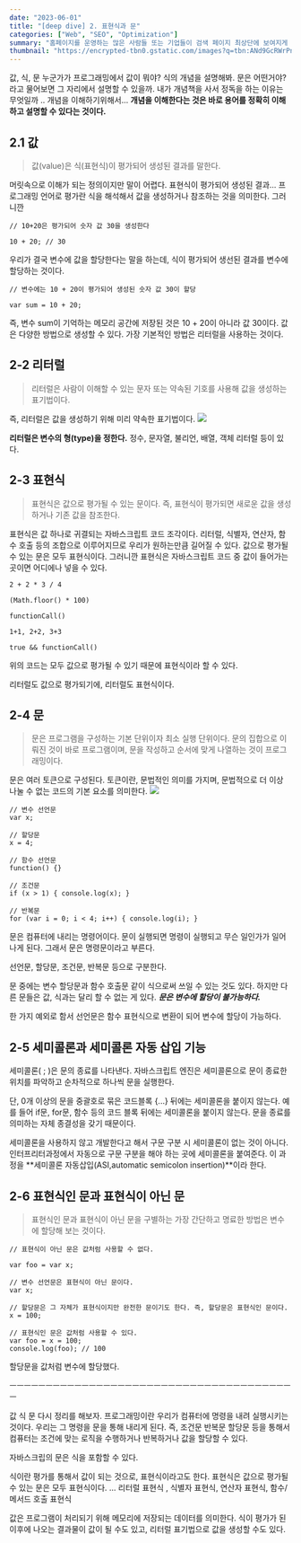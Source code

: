 ```yaml
---
date: "2023-06-01"
title: "[deep dive] 2. 표현식과 문"
categories: ["Web", "SEO", "Optimization"]
summary: "홈페이지를 운영하는 많은 사람들 또는 기업들이 검색 페이지 최상단에 보여지게 하기 위해 어떤 최적화 작업을 하는지 알아보자."
thumbnail: "https://encrypted-tbn0.gstatic.com/images?q=tbn:ANd9GcRWrPnFEtwRQJU-mbXkzdw9x4efqbnZ0vkmFA&usqp=CAU"
---
```


값, 식, 문
누군가가 프로그래밍에서 값이 뭐야? 식의 개념을 설명해봐. 문은 어떤거야? 라고 물어보면 그 자리에서 설명할 수 있을까.
내가 개념책을 사서 정독을 하는 이유는 무엇일까 .. 개념을 이해하기위해서...
**개념을 이해한다는 것은 바로 용어를 정확히 이해하고 설명할 수 있다는 것이다.**

## 2.1 값

> 값(value)은 식(표현식)이 평가되어 생성된 결과를 말한다.

머릿속으로 이해가 되는 정의이지만 말이 어렵다. 표현식이 평가되어 생성된 결과...
프로그래밍 언어로 평가란 식을 해석해서 값을 생성하거나 참조하는 것을 의미한다.
그러니깐

```
// 10+20은 평가되어 숫자 값 30을 생성한다

10 + 20; // 30
```

우리가 결국 변수에 값을 할당한다는 말을 하는데, 식이 평가되어 생선된 결과를 변수에 할당하는 것이다.

```
// 변수에는 10 + 20이 평가되어 생성된 숫자 값 30이 할당

var sum = 10 + 20;
```

즉, 변수 sum이 기억하는 메모리 공간에 저장된 것은 10 + 20이 아니라 값 30이다.
값은 다양한 방법으로 생성할 수 있다. 가장 기본적인 방법은 리터럴을 사용하는 것이다.

## 2-2 리터럴

> 리터럴은 사람이 이해할 수 있는 문자 또는 약속된 기호를 사용해 값을 생성하는 표기법이다.

즉, 리터럴은 값을 생성하기 위해 미리 약속한 표기법이다.
![](https://velog.velcdn.com/images/jutrong/post/2534aeaf-efcb-4104-915d-f5858f8783ef/image.png)

**리터럴은 변수의 형(type)을 정한다.**
정수, 문자열, 불리언, 배열, 객체 리터럴 등이 있다.

## 2-3 표현식

> 표현식은 값으로 평가될 수 있는 문이다.
> 즉, 표현식이 평가되면 새로운 값을 생성하거나 기존 값을 참조한다.

표현식은 값 하나로 귀결되는 자바스크립트 코드 조각이다. 리터럴, 식별자, 연산자, 함수 호출 등의 조합으로 이루어지므로 우리가 원하는만큼 길어질 수 있다.
값으로 평가될 수 있는 문은 모두 표현식이다.
그러니깐 표현식은 자바스크립트 코드 중 값이 들어가는 곳이면 어디에나 넣을 수 있다.

```
2 + 2 * 3 / 4

(Math.floor() * 100)

functionCall()

1+1, 2+2, 3+3

true && functionCall()

```

위의 코드는 모두 값으로 평가될 수 있기 때문에 표현식이라 할 수 있다.

리터럴도 값으로 평가되기에, 리터럴도 표현식이다.

## 2-4 문

> 문은 프로그램을 구성하는 기본 단위이자 최소 실행 단위이다.
> 문의 집합으로 이뤄진 것이 바로 프로그램이며, 문을 작성하고 순서에 맞게 나열하는 것이 프로그래밍이다.

문은 여러 토큰으로 구성된다.
토큰이란, 문법적인 의미를 가지며, 문법적으로 더 이상 나눌 수 없는 코드의 기본 요소를 의미한다.
![](https://velog.velcdn.com/images/jutrong/post/1eba766f-02ca-4b5b-b256-89b57fadcd48/image.png)

```
// 변수 선언문
var x;

// 할당문
x = 4;

// 함수 선언문
function() {}

// 조건문
if (x > 1) { console.log(x); }

// 반복문
for (var i = 0; i < 4; i++) { console.log(i); }
```

문은 컴퓨터에 내리는 명령어이다. 문이 실행되면 명령이 실행되고 무슨 일인가가 일어나게 된다. 그래서 문은 명령문이라고 부른다.

선언문, 할당문, 조건문, 반복문 등으로 구분한다.

문 중에는 변수 할당문과 함수 호출문 같이 식으로써 쓰일 수 있는 것도 있다.
하지만 다른 문들은 값, 식과는 달리 할 수 없는 게 있다.
_**문은 변수에 할당이 불가능하다.**_

한 가지 예외로 함서 선언문은 함수 표현식으로 변환이 되어 변수에 할당이 가능하다.

## 2-5 세미콜론과 세미콜론 자동 삽입 기능

세미콜론( ; )은 문의 종료를 나타낸다.
자바스크립트 엔진은 세미콜론으로 문이 종료한 위치를 파악하고 순차적으로 하나씩 문을 실행한다.

단, 0개 이상의 문을 중괄호로 묶은 코드블록 {...} 뒤에는 세미콜론을 붙이지 않는다.
예를 들어 if문, for문, 함수 등의 코드 블록 뒤에는 세미콜론을 붙이지 않는다. 문을 종료를 의미하는 자체 종결성을 갖기 때문이다.

세미콜론을 사용하지 않고 개발한다고 해서 구문 구분 시 세미콜론이 없는 것이 아니다. 인터프리터과정에서 자동으로 구문 구분을 해야 하는 곳에 세미콜론을 붙여준다. 이 과정을 **세미콜론 자동삽입(ASI,automatic semicolon insertion)**이라 한다.

## 2-6 표현식인 문과 표현식이 아닌 문

> 표현식인 문과 표현식이 아닌 문을 구별하는 가장 간단하고 명료한 방법은 변수에 할당해 보는 것이다.

```
// 표현식이 아닌 문은 값처럼 사용할 수 없다.

var foo = var x;
```

```
// 변수 선언문은 표현식이 아닌 문이다.
var x;

// 할당문은 그 자체가 표현식이지만 완전한 문이기도 한다. 즉, 할당문은 표현식인 문이다.
x = 100;
```

```
// 표현식인 문은 값처럼 사용할 수 있다.
var foo = x = 100;
console.log(foo); // 100
```

할당문을 값처럼 변수에 할당했다.

ㅡㅡㅡㅡㅡㅡㅡㅡㅡㅡㅡㅡㅡㅡㅡㅡㅡㅡㅡㅡㅡㅡㅡㅡㅡㅡㅡㅡㅡㅡㅡㅡㅡㅡㅡㅡㅡㅡㅡㅡ

값 식 문
다시 정리를 해보자.
프로그래밍이란 우리가 컴퓨터에 명령을 내려 실행시키는 것이다.
우리는 그 명령을 문을 통해 내리게 된다.
즉, 조건문 반복문 할당문 등을 통해서 컴퓨터는 조건에 맞는 로직을 수행하거나 반복하거나 값을 할당할 수 있다.

자바스크립의 문은 식을 포함할 수 있다.

식이란 평가를 통해서 값이 되는 것으로, 표현식이라고도 한다.
표현식은 값으로 평가될 수 있는 문은 모두 표현식이다.
... 리터럴 표현식 , 식별자 표현식, 연산자 표현식, 함수/메서드 호출 표현식

값은 프로그램이 처리되기 위해 메모리에 저장되는 데이터를 의미한다.
식이 평가가 된 이후에 나오는 결과물이 값이 될 수도 있고, 리터럴 표기법으로 값을 생성할 수도 있다.
